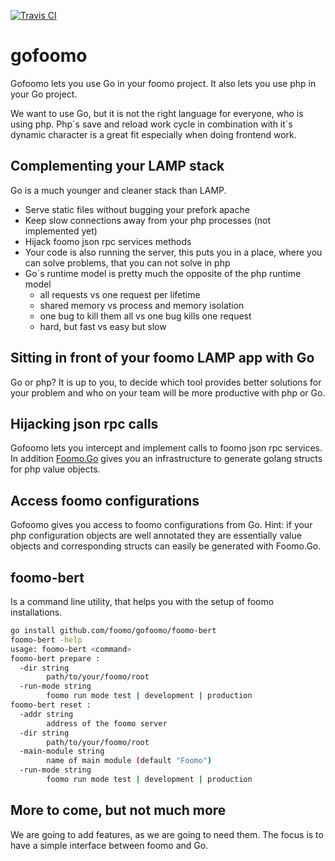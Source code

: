 [![Travis CI](https://travis-ci.org/foomo/gofoomo.svg?branch=master)](https://travis-ci.org/foomo/gofoomo)

# gofoomo

Gofoomo lets you use Go in your foomo project. It also lets you use php in your Go project.

We want to use Go, but it is not the right language for everyone, who is using php. Php´s save and reload work cycle in combination with it´s dynamic character is a great fit especially when doing frontend work.

## Complementing your LAMP stack

Go is a much younger and cleaner stack than LAMP.

* Serve static files without bugging your prefork apache
* Keep slow connections away from your php processes (not implemented yet)
* Hijack foomo json rpc services methods
* Your code is also running the server, this puts you in a place, where	you can solve problems, that you can not solve in php
* Go´s runtime model is pretty much the opposite of the php runtime model
	* all requests vs one request per lifetime
	* shared memory vs process and memory isolation
	* one bug to kill them all vs one bug kills one request
	* hard, but fast vs easy but slow

## Sitting in front of your foomo LAMP app with Go

Go or php? It is up to you, to decide which tool provides better solutions for your problem and who on your team will be more productive with php or Go.

## Hijacking json rpc calls

Gofoomo lets you intercept and implement calls to foomo json rpc services. In addition [Foomo.Go](https://github.com/foomo/Foomo.Go) gives you an infrastructure to generate golang structs for php value objects.

## Access foomo configurations

Gofoomo gives you access to foomo configurations from Go. Hint: if your php configuration objects are well annotated they are essentially value objects and corresponding structs can easily be generated with Foomo.Go.

## foomo-bert

Is a command line utility, that helps you with the setup of foomo installations.

```bash
go install github.com/foomo/gofoomo/foomo-bert
foomo-bert -help
usage: foomo-bert <command>
foomo-bert prepare :
  -dir string
    	path/to/your/foomo/root
  -run-mode string
    	foomo run mode test | development | production
foomo-bert reset :
  -addr string
    	address of the foomo server
  -dir string
    	path/to/your/foomo/root
  -main-module string
    	name of main module (default "Foomo")
  -run-mode string
    	foomo run mode test | development | production

```

## More to come, but not much more

We are going to add features, as we are going to need them. The focus is to have a simple interface between foomo and Go.
